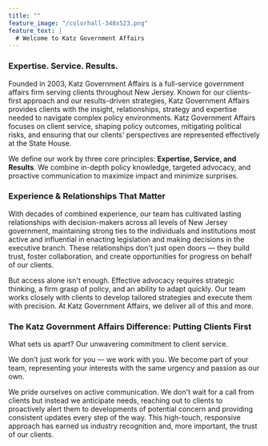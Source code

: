 ```yaml
---
title: ""
feature_image: "/colorhall-348x523.png"
feature_text: |
  # Welcome to Katz Government Affairs
---
```


### Expertise. Service. Results.

Founded in 2003, Katz Government Affairs is a full-service government affairs firm
serving clients throughout New Jersey. Known for our clients-first approach and our
results-driven strategies, Katz Government Affairs provides clients with the insight,
relationships, strategy and expertise needed to navigate complex policy environments.
Katz Government Affairs focuses on client service, shaping policy outcomes, mitigating
political risks, and ensuring that our clients' perspectives are represented effectively at
the State House.

We define our work by three core principles: **Expertise, Service, and Results**. We
combine in-depth policy knowledge, targeted advocacy, and proactive communication to
maximize impact and minimize surprises.

### Experience & Relationships That Matter

With decades of combined experience, our team has cultivated lasting relationships with decision-makers across all levels of New Jersey government, maintaining strong ties to the individuals and institutions most active and influential in enacting legislation and making decisions in the executive branch. These relationships don't just open doors — they build trust, foster collaboration, and create opportunities for progress on behalf of our clients.

But access alone isn't enough. Effective advocacy requires strategic thinking, a firm grasp of policy, and an ability to adapt quickly. Our team works closely with clients to develop tailored strategies and execute them with precision. At Katz Government Affairs, we deliver all of this and more.

### The Katz Government Affairs Difference: Putting Clients First

What sets us apart? Our unwavering commitment to client service.

We don't just work for you — we work with you. We become part of your team, representing your interests with the same urgency and passion as our own.

We pride ourselves on active communication. We don't wait for a call from clients but instead we anticipate needs, reaching out to clients to proactively alert them to developments of potential concern and providing consistent updates every step of the way. This high-touch, responsive approach has earned us industry recognition and, more important, the trust of our clients.